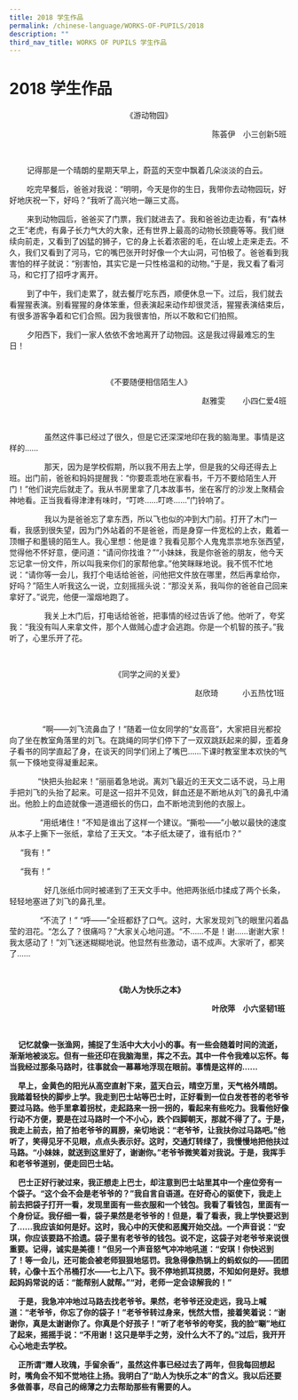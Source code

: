 ```yaml
---
title: 2018 学生作品
permalink: /chinese-language/WORKS-OF-PUPILS/2018
description: ""
third_nav_title: WORKS OF PUPILS 学生作品
---
```

2018 学生作品
=========

<p style="text-align:center"> 《游动物园》 </p>
<p style="text-align:right"> 陈荟伊　小三创新5班 </p>                                                                                   

        记得那是一个晴朗的星期天早上，蔚蓝的天空中飘着几朵淡淡的白云。

        吃完早餐后，爸爸对我说：“明明，今天是你的生日，我带你去动物园玩，好好地庆祝一下，好吗？”我听了高兴地一蹦三丈高。

        来到动物园后，爸爸买了门票，我们就进去了。我和爸爸边走边看，有“森林之王”老虎，有鼻子长力气大的大象，还有世界上最高的动物长颈鹿等等。我们继续向前走，又看到了凶猛的狮子，它的身上长着浓密的毛，在山坡上走来走去。不久，我们又看到了河马，它的嘴巴张开时好像一个大山洞，可怕极了。爸爸看到我害怕的样子就说：“别害怕，其实它是一只性格温和的动物。”于是，我又看了看河马，和它打了招呼才离开。

        到了中午，我们走累了，就去餐厅吃东西，顺便休息一下。过后，我们就去看猩猩表演。别看猩猩的身体笨重，但表演起来动作却很灵活，猩猩表演结束后，有很多游客争着和它们合照。因为我很害怕，所以不敢和它们拍照。

        夕阳西下，我们一家人依依不舍地离开了动物园。这是我过得最难忘的生日！


<br> 
<p style="text-align:center"> 《不要随便相信陌生人》 </p>
<p style="text-align:right"> 赵雅雯        小四仁爱4班 </p>                                   
                                                                            

                虽然这件事已经过了很久，但是它还深深地印在我的脑海里。事情是这样的……

                那天，因为是学校假期，所以我不用去上学，但是我的父母还得去上班。出门前，爸爸和妈妈提醒我：“你要乖乖地在家看书，千万不要给陌生人开门！”他们说完后就走了。我从书房里拿了几本故事书，坐在客厅的沙发上聚精会神地看。正当我看得津津有味时，“叮咚……叮咚……”门铃响了。

                我以为是爸爸忘了拿东西，所以飞也似的冲到大门前。打开了木门一看，我感到很失望，因为门外站着的不是爸爸，而是身穿一件宽松的上衣，戴着一顶帽子和墨镜的陌生人。我心里想：他是谁？我看见那个人鬼鬼祟祟地东张西望，觉得他不怀好意，便问道：“请问你找谁？”“小妹妹，我是你爸爸的朋友，他今天忘记拿一份文件，所以叫我来你们的家帮他拿。”他笑眯眯地说。我不慌不忙地说：“请你等一会儿，我打个电话给爸爸，问他把文件放在哪里，然后再拿给你，好吗？”陌生人听我这么一说，立刻摇摇头说：“那没关系，我叫你的爸爸自己回来拿好了。”说完，他便一溜烟地跑了。

                我关上木门后，打电话给爸爸，把事情的经过告诉了他。他听了，夸奖我：“我没有叫人来拿文件，那个人做贼心虚才会逃跑。你是一个机智的孩子。”我听了，心里乐开了花。

  

 <br>  
<p style="text-align:center"> 《同学之间的关爱》 </p>
<p style="text-align:right">  赵欣琦           小五热忱1班   </p>
                                                                                                        

　　        “啊——刘飞流鼻血了！”随着一位女同学的“女高音”，大家把目光都投向了坐在教室角落里的刘飞。在跳绳的同学们停下了一双双跳跃起来的脚，歪着身子看书的同学直起了身，在谈天的同学们闭上了嘴巴……下课时教室里本欢快的气氛一下倏地变得凝重起来。

  

             “快把头抬起来！”丽丽着急地说。离刘飞最近的王天文二话不说，马上用手把刘飞的头抬了起来。可是这一招并不见效，鲜血还是不断地从刘飞的鼻孔中涌出。他脸上的血迹就像一道道细长的伤口，血不断地流到他的衣服上。

              “用纸堵住！”不知是谁出了这样一个建议。“撕啦——”小敏以最快的速度从本子上撕下一张纸，拿给了王天文。“本子纸太硬了，谁有纸巾？”

     “我有！”

     “我有！”

                好几张纸巾同时被递到了王天文手中。他把两张纸巾揉成了两个长条，轻轻地塞进了刘飞的鼻孔里。

              “不流了！” “呼——”全班都舒了口气。这时，大家发现刘飞的眼里闪着晶莹的泪花。“怎么了？很痛吗？”大家关心地问道。“不……不是！谢……谢谢大家！我太感动了！”刘飞迷迷糊糊地说。他显然有些激动，语不成声。大家听了，都笑了……

 <br>  
<p style="text-align:center"><b> 《助人为快乐之本》</b></p>
<p style="text-align:right"><b>  叶欣萍　小六坚韧1班   </b></p>
                             

    **记忆就像一张渔网，捕捉了生活中大大小小的事。有一些会随着时间的流逝，渐渐地被淡忘。但有一些还印在我脑海里，挥之不去。其中一件令我难以忘怀。每当我经过那条马路时，往事就会一幕幕地浮现在眼前。事情是这样的……**

    **早上，金黄色的阳光从高空直射下来，蓝天白云，晴空万里，天气格外晴朗。我踏着轻快的脚步上学。我走到巴士站等巴士时，正好看到一位白发苍苍的老爷爷要过马路。他手里拿着拐杖，走起路来一拐一拐的，看起来有些吃力。我看他好像行动不方便，要是在过马路时一个不小心，跌个四脚朝天，那就不得了了。于是，我走上前去，拍了拍老爷爷的肩膀，亲切地说：“老爷爷，让我扶你过马路吧。”他听了，笑得见牙不见眼，点点头表示好。这时，交通灯转绿了，我慢慢地把他扶过马路。“小妹妹，就送到这里好了，谢谢你。”老爷爷微笑着对我说。于是，我挥手和老爷爷道别，便走回巴士站。**

    **巴士正好行驶过来，我正想走上巴士，却注意到巴士站里其中一个座位旁有一个袋子。“这个会不会是老爷爷的？”我自言自语道。在好奇心的驱使下，我走上前去把袋子打开一看，发现里面有一些衣服和一个钱包。我看了看钱包，里面有一个身份证。我仔细一看，袋子果然是老爷爷的！但是，看了看表，我上学快要迟到了……我应该如何是好。这时，我心中的天使和恶魔开始交战。一个声音说：“安琪，你应该要路不拾遗。袋子里有老爷爷的钱包。说不定，这袋子对老爷爷来说很重要。记得，诚实是美德！”但另一个声音怒气冲冲地吼道：“安琪！你快迟到了！等一会儿，还可能会被老师狠狠地惩罚。我急得像热锅上的蚂蚁似的――团团转，心像十五个吊桶打水――七上八下。我不停地抓耳挠腮，不知如何是好。我想起妈妈常说的话：“能帮别人就帮。”“对，老师一定会谅解我的！”**

    **于是，我急冲冲地过马路去找老爷爷。果然，老爷爷还没走远，我马上喊道：“老爷爷，你忘了你的袋子！”老爷爷转过身来，恍然大悟，接着笑着说：“谢谢你，真是太谢谢你了。你真是个好孩子！”听了老爷爷的夸奖，我的脸“唰”地红了起来，摇摇手说：“不用谢！这只是举手之劳，没什么大不了的。”过后，我开开心心地走去学校。**

    **正所谓“赠人玫瑰，手留余香”，虽然这件事已经过去了两年，但我每回想起时，嘴角会不知不觉地往上扬。我明白了“助人为快乐之本”的含义。我以后还要多做善事，尽自己的绵薄之力去帮助那些有需要的人。**